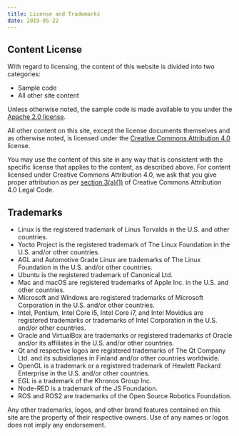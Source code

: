 ```yaml
---
title: License and Trademarks
date: 2019-05-22
---
```


## Content License

With regard to licensing, the content of this website is divided into two categories:

* Sample code
* All other site content

Unless otherwise noted, the sample code is made available to you under the [Apache 2.0 license](http://www.apache.org/licenses/LICENSE-2.0).

All other content on this site, except the license documents themselves and as otherwise noted, is licensed under the [Creative Commons Attribution 4.0](https://creativecommons.org/licenses/by/4.0/) license.

You may use the content of this site in any way that is consistent with the specific license that applies to the content, as described above. For content licensed under Creative Commons Attribution 4.0, we ask that you give proper attribution as per [section 3(a)(1)](https://creativecommons.org/licenses/by/4.0/legalcode#s3a1) of Creative Commons Attribution 4.0 Legal Code.

## Trademarks

* Linux is the registered trademark of Linus Torvalds in the U.S. and other countries.
* Yocto Project is the registered trademark of The Linux Foundation in the U.S. and/or other countries.
* AGL and Automotive Grade Linux are trademarks of The Linux Foundation in the U.S. and/or other countries.
* Ubuntu is the registered trademark of Canonical Ltd.
* Mac and macOS are registered trademarks of Apple Inc. in the U.S. and other countries.
* Microsoft and Windows are registered trademarks of Microsoft Corporation in the U.S. and/or other countries.
* Intel, Pentium, Intel Core i5, Intel Core i7, and Intel Movidius are registered trademarks or trademarks of Intel Corporation in the U.S. and/or other countries.
* Oracle and VirtualBox are trademarks or registered trademarks of Oracle and/or its affiliates in the U.S. and/or other countries.
* Qt and respective logos are registered trademarks of The Qt Company Ltd. and its subsidiaries in Finland and/or other countries worldwide.
* OpenGL is a trademark or a registered trademark of Hewlett Packard Enterprise in the U.S. and/or other countries.
* EGL is a trademark of the Khronos Group Inc.
* Node-RED is a trademark of the JS Foundation.
* ROS and ROS2 are trademarks of the Open Source Robotics Foundation.

Any other trademarks, logos, and other brand features contained on this site are the property of their respective owners. Use of any names or logos does not imply any endorsement.
